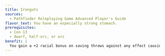 ```yaml
---
title: Ironguts
sources:
  - Pathfinder Roleplaying Game Advanced Player's Guide
flavor_text: You have an especially strong stomach.
prerequisites:
  - Con 13
  - dwarf, half-orc, or orc
benefit: |
  You gain a +2 racial bonus on saving throws against any effect causing the nauseated or sickened conditions and against all ingested poisons (but not other poisons). In addition, you receive a +2 bonus on [Survival](/skills/survival/) skill checks to find food for yourself (and only yourself).
---
```


